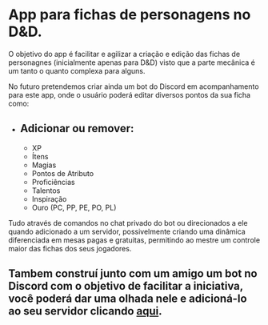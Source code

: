 # App para fichas de personagens no D&D.

O objetivo do app é facilitar e agilizar a criação e edição das fichas de personagnes (inicialmente apenas para D&D) visto que a parte mecânica é um tanto o quanto complexa para alguns.

No futuro pretendemos criar ainda um bot do Discord em acompanhamento para este app, onde o usuário poderá editar diversos pontos da sua ficha como:

  - ## Adicionar ou remover:
    - XP
    - Ítens
    - Magias
    - Pontos de Atributo
    - Proficiências
    - Talentos
    - Inspiração
    - Ouro (PC, PP, PE, PO, PL)

Tudo através de comandos no chat privado do bot ou direcionados a ele quando adicionado a um servidor, possivelmente criando uma dinâmica diferenciada em mesas pagas e gratuitas, permitindo ao mestre um controle maior das fichas dos seus jogadores.

## Tambem construí junto com um amigo um bot no Discord com o objetivo de facilitar a iniciativa, você poderá dar uma olhada nele e adicioná-lo ao seu servidor clicando [aqui](https://github.com/ysrael-tavares/rpg-assistant).
